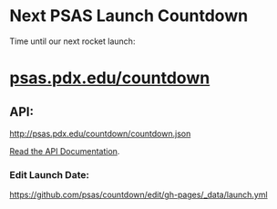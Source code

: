# Next PSAS Launch Countdown

Time until our next rocket launch:

# [psas.pdx.edu/countdown](http://psas.pdx.edu/countdown/)

## API:

<http://psas.pdx.edu/countdown/countdown.json>

[Read the API Documentation](http://psas.pdx.edu/countdown/docs/).


### Edit Launch Date:

<https://github.com/psas/countdown/edit/gh-pages/_data/launch.yml>
